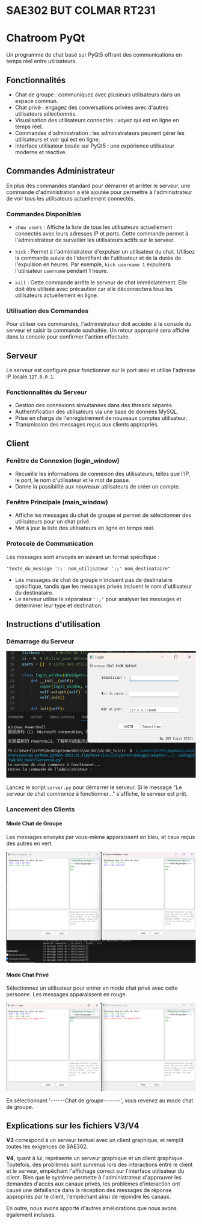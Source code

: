 # SAE302 BUT COLMAR RT231
# Chatroom PyQt
Un programme de chat basé sur PyQt5 offrant des communications en temps réel entre utilisateurs.

## Fonctionnalités

- Chat de groupe : communiquez avec plusieurs utilisateurs dans un espace commun.
- Chat privé : engagez des conversations privées avec d'autres utilisateurs sélectionnés.
- Visualisation des utilisateurs connectés : voyez qui est en ligne en temps réel.
- Commandes d'administration : les administrateurs peuvent gérer les utilisateurs et voir qui est en ligne.
- Interface utilisateur basée sur PyQt5 : une expérience utilisateur moderne et réactive.

## Commandes Administrateur

En plus des commandes standard pour démarrer et arrêter le serveur, une commande d'administration a été ajoutée pour permettre à l'administrateur de voir tous les utilisateurs actuellement connectés.

### Commandes Disponibles

- `show users` : Affiche la liste de tous les utilisateurs actuellement connectés avec leurs adresses IP et ports. Cette commande permet à l'administrateur de surveiller les utilisateurs actifs sur le serveur.

- `kick` : Permet à l'administrateur d'expulser un utilisateur du chat. Utilisez la commande suivie de l'identifiant de l'utilisateur et de la durée de l'expulsion en heures. Par exemple, `kick username 1` expulsera l'utilisateur `username` pendant 1 heure.

- `kill` : Cette commande arrête le serveur de chat immédiatement. Elle doit être utilisée avec précaution car elle déconnectera tous les utilisateurs actuellement en ligne.

### Utilisation des Commandes

Pour utiliser ces commandes, l'administrateur doit accéder à la console du serveur et saisir la commande souhaitée. Un retour approprié sera affiché dans la console pour confirmer l'action effectuée.


## Serveur

Le serveur est configuré pour fonctionner sur le port `8008` et utilise l'adresse IP locale `127.0.0.1`.

### Fonctionnalités du Serveur

- Gestion des connexions simultanées dans des threads séparés.
- Authentification des utilisateurs via une base de données MySQL.
- Prise en charge de l'enregistrement de nouveaux comptes utilisateur.
- Transmission des messages reçus aux clients appropriés.

## Client

### Fenêtre de Connexion (login_window)

- Recueille les informations de connexion des utilisateurs, telles que l'IP, le port, le nom d'utilisateur et le mot de passe.
- Donne la possibilité aux nouveaux utilisateurs de créer un compte.

### Fenêtre Principale (main_window)

- Affiche les messages du chat de groupe et permet de sélectionner des utilisateurs pour un chat privé.
- Met à jour la liste des utilisateurs en ligne en temps réel.

### Protocole de Communication

Les messages sont envoyés en suivant un format spécifique :

```plaintext
"texte_du_message ':;' nom_utilisateur ':;' nom_destinataire"
```

- Les messages de chat de groupe n'incluent pas de destinataire spécifique, tandis que les messages privés incluent le nom d'utilisateur du destinataire.
- Le serveur utilise le séparateur `':;'` pour analyser les messages et déterminer leur type et destination.

## Instructions d'utilisation

### Démarrage du Serveur

![image de démarrage du serveur](/etage1.png)

Lancez le script `server.py` pour démarrer le serveur. Si le message "Le serveur de chat commence à fonctionner..." s'affiche, le serveur est prêt.

### Lancement des Clients

#### Mode Chat de Groupe

Les messages envoyés par vous-même apparaissent en bleu, et ceux reçus des autres en vert.

![image du mode chat de groupe](/etage2.png)

#### Mode Chat Privé

Sélectionnez un utilisateur pour entrer en mode chat privé avec cette personne. Les messages apparaissent en rouge.

![image du mode chat privé](/etage3.png)

En sélectionnant '------Chat de groupe-------', vous revenez au mode chat de groupe.

## Explications sur les fichiers V3/V4

**V3** correspond à un serveur textuel avec un client graphique, et remplit toutes les exigences de SAE302. 

**V4**, quant à lui, représente un serveur graphique et un client graphique. Toutefois, des problèmes sont survenus lors des interactions entre le client et le serveur, empêchant l'affichage correct sur l'interface utilisateur du client. Bien que le système permette à l'administrateur d'approuver les demandes d'accès aux canaux privés, les problèmes d'interaction ont causé une défaillance dans la réception des messages de réponse appropriés par le client, l'empêchant ainsi de rejoindre les canaux.

En outre, nous avons apporté d'autres améliorations que nous avons également incluses.

